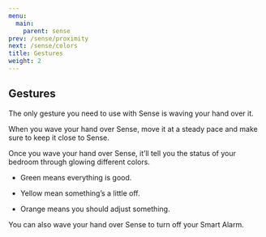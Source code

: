 ```yaml
---
menu:
  main:
    parent: sense
prev: /sense/proximity
next: /sense/colors
title: Gestures
weight: 2
---
```


## Gestures


The only gesture you need to use with Sense is waving your hand over it.


When you wave your hand over Sense, move it at a steady pace and make sure to keep it close to Sense.


Once you wave your hand over Sense, it’ll tell you the status of your bedroom through glowing different colors. 

- Green means everything is good.

- Yellow mean something’s a little off.

- Orange means you should adjust something.


You can also wave your hand over Sense to turn off your Smart Alarm.


